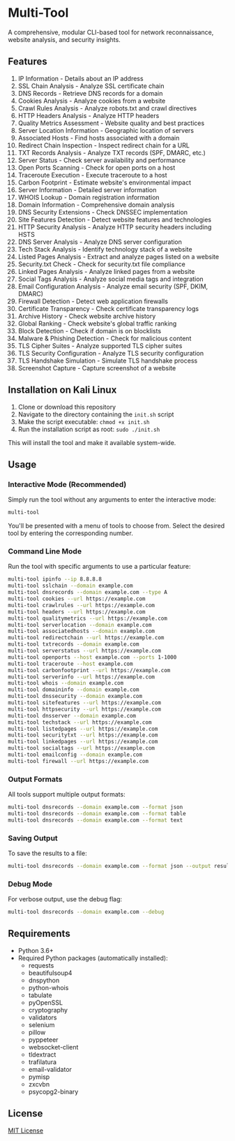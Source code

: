 # Multi-Tool

A comprehensive, modular CLI-based tool for network reconnaissance, website analysis, and security insights.

## Features

1. IP Information - Details about an IP address
2. SSL Chain Analysis - Analyze SSL certificate chain
3. DNS Records - Retrieve DNS records for a domain
4. Cookies Analysis - Analyze cookies from a website
5. Crawl Rules Analysis - Analyze robots.txt and crawl directives
6. HTTP Headers Analysis - Analyze HTTP headers
7. Quality Metrics Assessment - Website quality and best practices
8. Server Location Information - Geographic location of servers
9. Associated Hosts - Find hosts associated with a domain
10. Redirect Chain Inspection - Inspect redirect chain for a URL
11. TXT Records Analysis - Analyze TXT records (SPF, DMARC, etc.)
12. Server Status - Check server availability and performance
13. Open Ports Scanning - Check for open ports on a host
14. Traceroute Execution - Execute traceroute to a host
15. Carbon Footprint - Estimate website's environmental impact
16. Server Information - Detailed server information
17. WHOIS Lookup - Domain registration information
18. Domain Information - Comprehensive domain analysis
19. DNS Security Extensions - Check DNSSEC implementation
20. Site Features Detection - Detect website features and technologies
21. HTTP Security Analysis - Analyze HTTP security headers including HSTS
22. DNS Server Analysis - Analyze DNS server configuration
23. Tech Stack Analysis - Identify technology stack of a website
24. Listed Pages Analysis - Extract and analyze pages listed on a website
25. Security.txt Check - Check for security.txt file compliance
26. Linked Pages Analysis - Analyze linked pages from a website
27. Social Tags Analysis - Analyze social media tags and integration
28. Email Configuration Analysis - Analyze email security (SPF, DKIM, DMARC)
29. Firewall Detection - Detect web application firewalls
30. Certificate Transparency - Check certificate transparency logs
31. Archive History - Check website archive history
32. Global Ranking - Check website's global traffic ranking
33. Block Detection - Check if domain is on blocklists
34. Malware & Phishing Detection - Check for malicious content
35. TLS Cipher Suites - Analyze supported TLS cipher suites
36. TLS Security Configuration - Analyze TLS security configuration
37. TLS Handshake Simulation - Simulate TLS handshake process
38. Screenshot Capture - Capture screenshot of a website

## Installation on Kali Linux

1. Clone or download this repository
2. Navigate to the directory containing the `init.sh` script
3. Make the script executable: `chmod +x init.sh`
4. Run the installation script as root: `sudo ./init.sh`

This will install the tool and make it available system-wide.

## Usage

### Interactive Mode (Recommended)

Simply run the tool without any arguments to enter the interactive mode:

```bash
multi-tool
```

You'll be presented with a menu of tools to choose from. Select the desired tool by entering the corresponding number.

### Command Line Mode

Run the tool with specific arguments to use a particular feature:

```bash
multi-tool ipinfo --ip 8.8.8.8
multi-tool sslchain --domain example.com
multi-tool dnsrecords --domain example.com --type A
multi-tool cookies --url https://example.com
multi-tool crawlrules --url https://example.com
multi-tool headers --url https://example.com
multi-tool qualitymetrics --url https://example.com
multi-tool serverlocation --domain example.com
multi-tool associatedhosts --domain example.com
multi-tool redirectchain --url https://example.com
multi-tool txtrecords --domain example.com
multi-tool serverstatus --url https://example.com
multi-tool openports --host example.com --ports 1-1000
multi-tool traceroute --host example.com
multi-tool carbonfootprint --url https://example.com
multi-tool serverinfo --url https://example.com
multi-tool whois --domain example.com
multi-tool domaininfo --domain example.com
multi-tool dnssecurity --domain example.com
multi-tool sitefeatures --url https://example.com
multi-tool httpsecurity --url https://example.com
multi-tool dnsserver --domain example.com
multi-tool techstack --url https://example.com
multi-tool listedpages --url https://example.com
multi-tool securitytxt --url https://example.com
multi-tool linkedpages --url https://example.com
multi-tool socialtags --url https://example.com
multi-tool emailconfig --domain example.com
multi-tool firewall --url https://example.com
```

### Output Formats

All tools support multiple output formats:

```bash
multi-tool dnsrecords --domain example.com --format json
multi-tool dnsrecords --domain example.com --format table
multi-tool dnsrecords --domain example.com --format text
```

### Saving Output

To save the results to a file:

```bash
multi-tool dnsrecords --domain example.com --format json --output results.json
```

### Debug Mode

For verbose output, use the debug flag:

```bash
multi-tool dnsrecords --domain example.com --debug
```

## Requirements

- Python 3.6+
- Required Python packages (automatically installed):
  - requests
  - beautifulsoup4
  - dnspython
  - python-whois
  - tabulate
  - pyOpenSSL
  - cryptography
  - validators
  - selenium
  - pillow
  - pyppeteer
  - websocket-client
  - tldextract
  - trafilatura
  - email-validator
  - pymisp
  - zxcvbn
  - psycopg2-binary

## License

[MIT License](LICENSE)